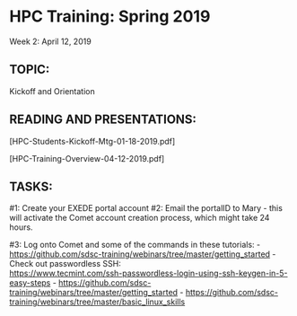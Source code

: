# HPC Training:  Spring 2019
 Week 2: April 12, 2019

## TOPIC:  
Kickoff and Orientation

## READING AND PRESENTATIONS:
[HPC-Students-Kickoff-Mtg-01-18-2019.pdf]

[HPC-Training-Overview-04-12-2019.pdf]

## TASKS:
#1:   Create your EXEDE portal account
#2:   Email the portalID to Mary  - this will activate the Comet account creation 
           process, which might take 24 hours.

#3:   Log onto Comet and some of the commands in these tutorials:
	-  https://github.com/sdsc-training/webinars/tree/master/getting_started
	- Check out passwordless SSH:   
	       https://www.tecmint.com/ssh-passwordless-login-using-ssh-keygen-in-5-easy-steps
	-  https://github.com/sdsc-training/webinars/tree/master/getting_started
	-  https://github.com/sdsc-training/webinars/tree/master/basic_linux_skills

